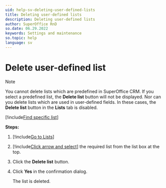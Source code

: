 ```yaml
---
uid: help-sv-deleting-user-defined-lists
title: Deleting user-defined lists
description: Deleting user-defined lists
author: SuperOffice RnD
so.date: 06.29.2022
keywords: Settings and maintenance
so.topic: help
language: sv
---
```


# Delete user-defined list

> [!NOTE]
> You cannot delete lists which are predefined in SuperOffice CRM. If you select a predefined list, the **Delete list** button will not be displayed. Nor can you delete lists which are used in user-defined fields. In these cases, the **Delete list** button in the **Lists** tab is disabled.

[!include[Find specific list](includes/tip-find-list.md)]

**Steps:**

1. [!include[Go to Lists](includes/goto-lists.md)]
2. [!include[Click arrow and select](includes/expand-list.md)] the required list from the list box at the top.
3. Click the **Delete list** button.
4. Click **Yes** in the confirmation dialog.

    The list is deleted.

<!-- Referenced links -->

<!-- Referenced images -->

